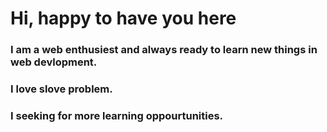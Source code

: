 # Hi, happy to have you here

### I am a web enthusiest and always ready to learn new things in web devlopment.

### I love slove problem.

### I seeking for more learning oppourtunities.